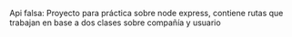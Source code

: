 Api falsa:
Proyecto para práctica sobre node express, contiene rutas que trabajan en base a dos clases sobre compañía y usuario 


